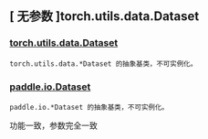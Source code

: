 ## [ 无参数 ]torch.utils.data.Dataset

### [torch.utils.data.Dataset](https://pytorch.org/docs/stable/data.html?highlight=torch%20utils%20data%20dataset#torch.utils.data.Dataset)

```text
torch.utils.data.*Dataset 的抽象基类，不可实例化。
```

### [paddle.io.Dataset](https://www.paddlepaddle.org.cn/documentation/docs/zh/api/paddle/io/Dataset_cn.html#dataset)

```text
paddle.io.*Dataset 的抽象基类，不可实例化。
```

功能一致，参数完全一致
